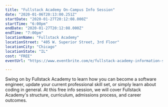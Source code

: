 ```yaml
---
title: "Fullstack Academy On-Campus Info Session"
date: "2020-01-06T20:13:00.251Z"
startDate: "2020-01-27T20:12:08.000Z"
startTime: "6:00pm"
endDate: "2020-01-27T20:12:08.000Z"
endTime: "7:00pm"
locationName: "Fullstack Academy"
locationStreet: "405 W. Superior Street, 3rd Floor"
locationCity: "Chicago"
locationState: "IL"
cost: "FREE"
eventUrl: "https://www.eventbrite.com/e/fullstack-academy-information-session-chicago-campus-tickets-83753754735"

---
```


Swing on by Fullstack Academy to learn how you can become a software engineer, update your current professional skill set, or simply learn about coding in general. At this free info session, we will cover Fullstack Academy's structure, curriculum, admissions process, and career outcomes.

